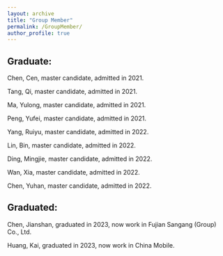 ```yaml
---
layout: archive
title: "Group Member"
permalink: /GroupMember/
author_profile: true
---
```



Graduate:
---
Chen, Cen, master candidate, admitted in 2021.

Tang, Qi, master candidate, admitted in 2021.

Ma, Yulong, master candidate, admitted in 2021.

Peng, Yufei, master candidate, admitted in 2021.

Yang, Ruiyu, master candidate, admitted in 2022.

Lin, Bin, master candidate, admitted in 2022.

Ding, Mingjie, master candidate, admitted in 2022.

Wan, Xia, master candidate, admitted in 2022.

Chen, Yuhan, master candidate, admitted in 2022.


Graduated:
---
Chen, Jianshan, graduated in 2023, now work in Fujian Sangang (Group) Co., Ltd.

Huang, Kai, graduated in 2023, now work in China Mobile.
